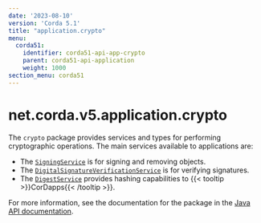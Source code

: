 ```yaml
---
date: '2023-08-10'
version: 'Corda 5.1'
title: "application.crypto"
menu:
  corda51:
    identifier: corda51-api-app-crypto
    parent: corda51-api-application
    weight: 1000
section_menu: corda51
---
```

# net.corda.v5.application.crypto
The `crypto` package provides services and types for performing cryptographic operations. The main services available to applications are:

* The <a href="/en/api-ref/corda/{{<version-num>}}/net/corda/v5/application/crypto/SigningService.html" target="_blank">`SigningService`</a> is for signing and removing objects.
* The <a href="/en/api-ref/corda/{{<version-num>}}/net/corda/v5/application/crypto/DigitalSignatureVerificationService.html" target="_blank">`DigitalSignatureVerificationService`</a> is for verifying signatures.
* The <a href="/en/api-ref/corda/{{<version-num>}}/net/corda/v5/application/crypto/DigestService.html" target=" blank">`DigestService`</a> provides hashing capabilities to {{< tooltip >}}CorDapps{{< /tooltip >}}.

For more information, see the documentation for the package in the <a href="/en/api-ref/corda/{{<version-num>}}/net/corda/v5/application/crypto/package-summary.html" target=" blank">Java API documentation</a>.
